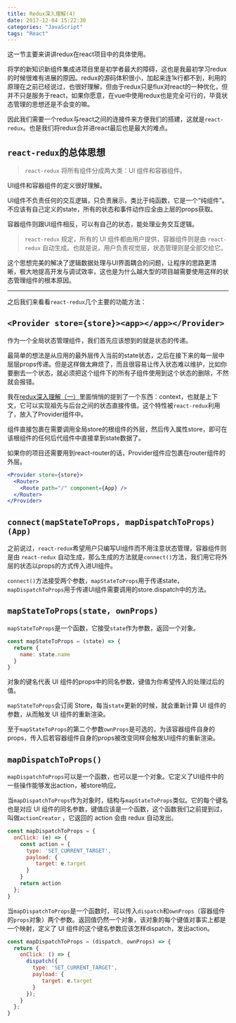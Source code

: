 ```yaml
---
title: Redux深入理解(4)
date: 2017-12-04 15:22:30
categories: "JavaScript"
tags: "React"
---
```


这一节主要来讲讲redux在react项目中的具体使用。

将学的新知识新组件集成进项目里是初学者最大的障碍，这也是我最初学习redux的时候很难有进展的原因。redux的源码体积很小，加起来连1k行都不到，利用的原理在之前已经说过，也很好理解，但由于redux只是flux对react的一种优化，但并不只是服务于react，如果你愿意，在vue中使用redux也是完全可行的，毕竟状态管理的思想还是不会变的嘛。

因此我们需要一个redux与react之间的连接件来方便我们的搭建，这就是`react-redux`。也是我们将redux合并进react最后也是最大的难点。

## `react-redux`的总体思想

> `react-redux` 将所有组件分成两大类：UI 组件和容器组件。

UI组件和容器组件的定义很好理解。

UI组件不负责任何的交互逻辑，只负责展示，类比于纯函数，它是一个“纯组件”。不应该有自己定义的state，所有的状态和事件动作应全由上层的props获取。

容器组件则跟UI组件相反，可以有自己的状态，能处理业务交互逻辑。

> `react-redux` 规定，所有的 UI 组件都由用户提供，容器组件则是由 `react-redux` 自动生成。也就是说，用户负责视觉层，状态管理则是全部交给它。

这个思想完美的解决了逻辑数据处理与UI界面耦合的问题，让程序的思路更清晰，极大地提高开发与调试效率，这也是为什么越大型的项目越需要使用这样的状态管理组件的根本原因。

------

之后我们来看看`react-redux`几个主要的功能方法：

## `<Provider store={store}><app></app></Provider>`

作为一个全局状态管理组件，我们首先应该想到的就是状态的传递。

最简单的想法是从应用的最外层传入当前的state状态，之后在接下来的每一层中层层props传递。但是这样做太麻烦了，而且很容易让传入状态难以维护，比如你要删去一个状态，就必须把这个组件下的所有子组件使用到这个状态的删除，不然就会报错。

我在[redux深入理解（一）](http://kelekexiao.cn/2017/11/30/redux%E6%B7%B1%E5%85%A5%E7%90%86%E8%A7%A3%EF%BC%88%E4%B8%80%EF%BC%89/)里面悄悄的提到了一个东西：context，也就是上下文，它可以实现祖先与后台之间的状态直接传值。这个特性被`react-redux`利用了，放入了Provider组件中。

<Provider>组件直接包裹在需要调用全局store的根组件的外层，然后传入属性store，即可在该根组件的任何后代组件中直接拿到state数据了。

如果你的项目还需要用到react-router的话，Provider组件应包裹在router组件的外层。

```jsx
<Provider store={store}>
  <Router>
    <Route path="/" component={App} />
  </Router>
</Provider>
```



## `connect(mapStateToProps, mapDispatchToProps)(App)`

之前说过，`react-redux`希望用户只编写UI组件而不用注意状态管理，容器组件则是由 `react-redux` 自动生成，那么生成的方法就是`connect()`方法，我们用它将外层的状态以props的方式传入进UI组件。

`connect()`方法接受两个参数，`mapStateToProps`用于传递state，`mapDispatchToProps`用于传递UI组件需要调用的store.dispatch中的方法。

## `mapStateToProps(state, ownProps)`

`mapStateToProps`是一个函数，它接受`state`作为参数，返回一个对象。

```js
const mapStateToProps = (state) => {
  return {
    name: state.name
  }
}
```

对象的键名代表 UI 组件的props中的同名参数，键值为你希望传入的处理过后的值。

`mapStateToProps`会订阅 Store，每当`state`更新的时候，就会重新计算 UI 组件的参数，从而触发 UI 组件的重新渲染。

至于`mapStateToProps`的第二个参数`ownProps`是可选的，为该容器组件自身的props，传入后若容器组件自身的props被改变同样会触发UI组件的重新渲染。

## `mapDispatchToProps()`

`mapDispatchToProps`可以是一个函数，也可以是一个对象。它定义了UI组件中的一些操作能够发出action，被store响应。

当`mapDispatchToProps`作为对象时，结构与`mapStateToProps`类似。它的每个键名也是对应 UI 组件的同名参数，键值应该是一个函数，这个函数我们之前提到过，叫做`actionCreator` ，它返回的 action 会由 redux 自动发出。

```jsx
const mapDispatchToProps = {
  onClick: (e) => {
    const action = {
      type: 'SET_CURRENT_TARGET',
      payload: {
         target: e.target       
      }
    }
    return action
  };
}
```

当`mapDispatchToProps`是一个函数时，可以传入`dispatch`和`ownProps`（容器组件的`props`对象）两个参数。返回值仍然一个对象，该对象的每个键值对事实上都是一个映射，定义了 UI 组件的这个键名参数应该怎样dispatch，发出action。

```jsx
const mapDispatchToProps = (dispatch, ownProps) => {
  return {
    onClick: () => {
      dispatch({
        type: 'SET_CURRENT_TARGET',
        payload: {
           target: e.target       
        }
      });
    }
  };
}
```

